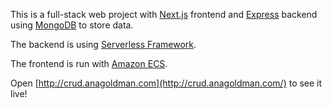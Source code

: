 This is a full-stack web project with [Next.js](https://nextjs.org/) frontend and [Express](https://expressjs.com/) backend using [MongoDB](https://www.mongodb.com/) to store data.

The backend is using [Serverless Framework](https://www.serverless.com/).

The frontend is run with [Amazon ECS](https://aws.amazon.com/ecs/).

Open [http://crud.anagoldman.com](http://crud.anagoldman.com/) to see it live!
